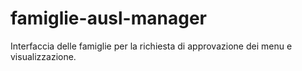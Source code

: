 # famiglie-ausl-manager
Interfaccia delle famiglie per la richiesta di approvazione dei menu e visualizzazione.
